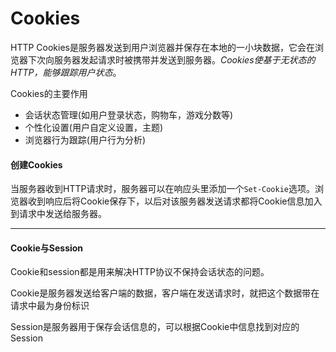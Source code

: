 # Cookies

HTTP Cookies是服务器发送到用户浏览器并保存在本地的一小块数据，它会在浏览器下次向服务器发起请求时被携带并发送到服务器。*Cookies使基于无状态的HTTP，能够跟踪用户状态*。

Cookies的主要作用

- 会话状态管理(如用户登录状态，购物车，游戏分数等)
- 个性化设置(用户自定义设置，主题)
- 浏览器行为跟踪(用户行为分析)

#### 创建Cookies

当服务器收到HTTP请求时，服务器可以在响应头里添加一个`Set-Cookie`选项。浏览器收到响应后将Cookie保存下，以后对该服务器发送请求都将Cookie信息加入到请求中发送给服务器。

---

#### Cookie与Session

Cookie和session都是用来解决HTTP协议不保持会话状态的问题。

Cookie是服务器发送给客户端的数据，客户端在发送请求时，就把这个数据带在请求中最为身份标识

Session是服务器用于保存会话信息的，可以根据Cookie中信息找到对应的Session

